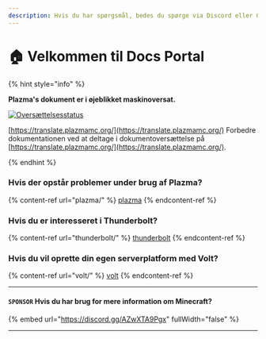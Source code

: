 ```yaml
---
description: Hvis du har spørgsmål, bedes du spørge via Discord eller GitHub-diskussioner.
---
```


# 🏠 Velkommen til Docs Portal

{% hint style="info" %}

**Plazma's dokument er i øjeblikket maskinoversat.**

[![Oversættelsesstatus](https://badge.plazmamc.org/internal/crowdin)](https://translate.plazmamc.org/)

[https://translate.plazmamc.org/](https://translate.plazmamc.org/) Forbedre dokumentationen ved at deltage i dokumentoversættelse på [https://translate.plazmamc.org/](https://translate.plazmamc.org/).

{% endhint %}

### Hvis der opstår problemer under brug af Plazma?

{% content-ref url="plazma/" %}
[plazma](plazma/)
{% endcontent-ref %}

### Hvis du er interesseret i Thunderbolt?

{% content-ref url="thunderbolt/" %}
[thunderbolt](thunderbolt/)
{% endcontent-ref %}

### Hvis du vil oprette din egen serverplatform med Volt?

{% content-ref url="volt/" %}
[volt](volt/)
{% endcontent-ref %}

***

#### `SPONSOR` Hvis du har brug for mere information om Minecraft? <a href="#etc-1" id="etc-1"></a>

{% embed url="https://discord.gg/AZwXTA9Pgx" fullWidth="false" %}

***
